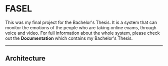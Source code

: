# FASEL 

This was my final project for the Bachelor's Thesis. It is a system that can monitor the emotions of the people who are taking online exams, through voice and video. For full information about the whole system, please check out the <b> Documentation </b> which contains my Bachelor's Thesis. 

---

## Architecture


